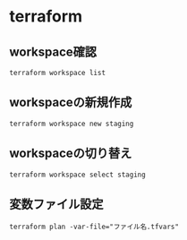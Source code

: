 # terraform

## workspace確認
```shell
terraform workspace list
```
## workspaceの新規作成
```shell
terraform workspace new staging
```

## workspaceの切り替え
```shell
terraform workspace select staging
```

## 変数ファイル設定
```shell
terraform plan -var-file="ファイル名.tfvars"
```